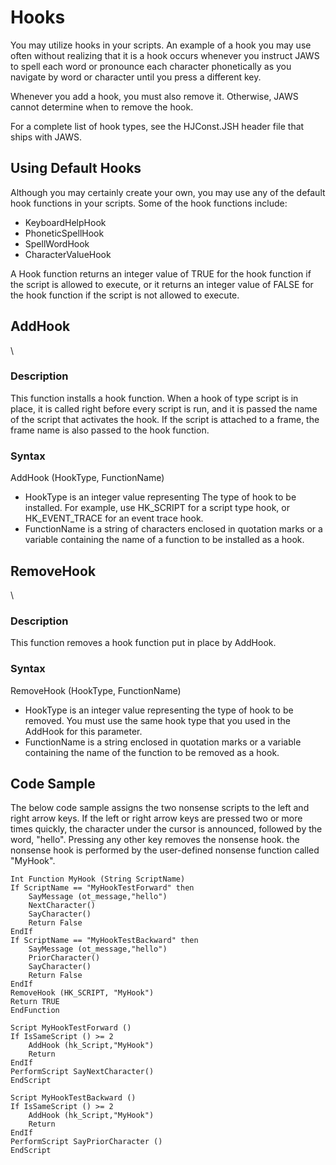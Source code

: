 # Hooks

You may utilize hooks in your scripts. An example of a hook you may use
often without realizing that it is a hook occurs whenever you instruct
JAWS to spell each word or pronounce each character phonetically as you
navigate by word or character until you press a different key.

Whenever you add a hook, you must also remove it. Otherwise, JAWS cannot
determine when to remove the hook.

For a complete list of hook types, see the HJConst.JSH header file that
ships with JAWS.

## Using Default Hooks

Although you may certainly create your own, you may use any of the
default hook functions in your scripts. Some of the hook functions
include:

- KeyboardHelpHook
- PhoneticSpellHook
- SpellWordHook
- CharacterValueHook

A Hook function returns an integer value of TRUE for the hook function
if the script is allowed to execute, or it returns an integer value of
FALSE for the hook function if the script is not allowed to execute.

## AddHook

\

### Description

This function installs a hook function. When a hook of type script is in
place, it is called right before every script is run, and it is passed
the name of the script that activates the hook. If the script is
attached to a frame, the frame name is also passed to the hook function.

### Syntax

AddHook (HookType, FunctionName)

- HookType is an integer value representing The type of hook to be
  installed. For example, use HK_SCRIPT for a script type hook, or
  HK_EVENT_TRACE for an event trace hook.
- FunctionName is a string of characters enclosed in quotation marks or
  a variable containing the name of a function to be installed as a
  hook.

## RemoveHook

\

### Description

This function removes a hook function put in place by AddHook.

### Syntax

RemoveHook (HookType, FunctionName)

- HookType is an integer value representing the type of hook to be
  removed. You must use the same hook type that you used in the AddHook
  for this parameter.
- FunctionName is a string enclosed in quotation marks or a variable
  containing the name of the function to be removed as a hook.

## Code Sample

The below code sample assigns the two nonsense scripts to the left and
right arrow keys. If the left or right arrow keys are pressed two or
more times quickly, the character under the cursor is announced,
followed by the word, \"hello\". Pressing any other key removes the
nonsense hook. the nonsense hook is performed by the user-defined
nonsense function called \"MyHook\".

    Int Function MyHook (String ScriptName)
    If ScriptName == "MyHookTestForward" then
        SayMessage (ot_message,"hello")
        NextCharacter()
        SayCharacter()
        Return False
    EndIf
    If ScriptName == "MyHookTestBackward" then
        SayMessage (ot_message,"hello")
        PriorCharacter()
        SayCharacter()
        Return False
    EndIf
    RemoveHook (HK_SCRIPT, "MyHook")
    Return TRUE
    EndFunction

    Script MyHookTestForward ()
    If IsSameScript () >= 2
        AddHook (hk_Script,"MyHook")
        Return
    EndIf
    PerformScript SayNextCharacter()
    EndScript

    Script MyHookTestBackward ()
    If IsSameScript () >= 2
        AddHook (hk_Script,"MyHook")
        Return
    EndIf
    PerformScript SayPriorCharacter ()
    EndScript
